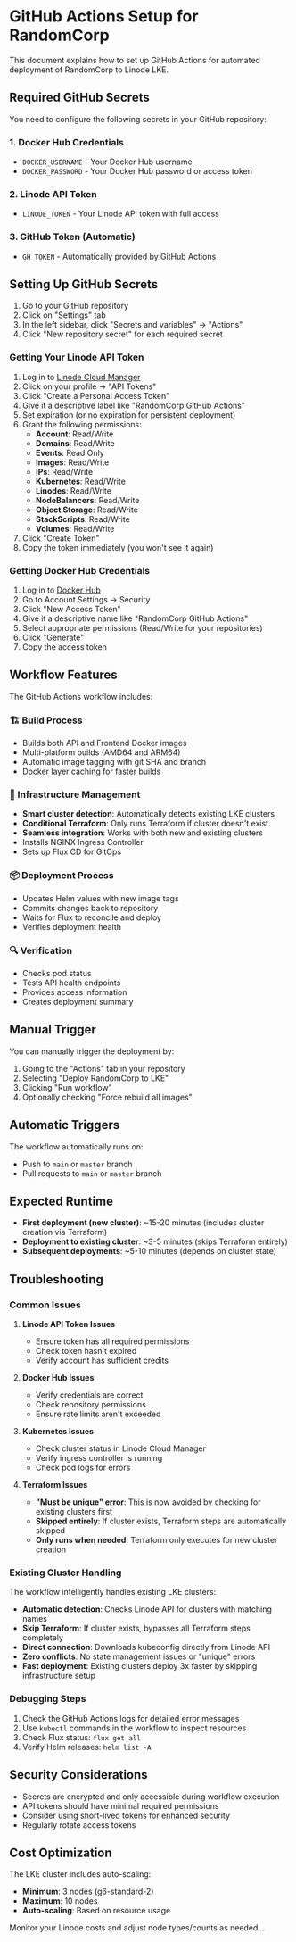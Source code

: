 # GitHub Actions Setup for RandomCorp

This document explains how to set up GitHub Actions for automated deployment of RandomCorp to Linode LKE.

## Required GitHub Secrets

You need to configure the following secrets in your GitHub repository:

### 1. Docker Hub Credentials
- `DOCKER_USERNAME` - Your Docker Hub username
- `DOCKER_PASSWORD` - Your Docker Hub password or access token

### 2. Linode API Token
- `LINODE_TOKEN` - Your Linode API token with full access

### 3. GitHub Token (Automatic)
- `GH_TOKEN` - Automatically provided by GitHub Actions

## Setting Up GitHub Secrets

1. Go to your GitHub repository
2. Click on "Settings" tab
3. In the left sidebar, click "Secrets and variables" → "Actions"
4. Click "New repository secret" for each required secret

### Getting Your Linode API Token

1. Log in to [Linode Cloud Manager](https://cloud.linode.com/)
2. Click on your profile → "API Tokens"
3. Click "Create a Personal Access Token"
4. Give it a descriptive label like "RandomCorp GitHub Actions"
5. Set expiration (or no expiration for persistent deployment)
6. Grant the following permissions:
   - **Account**: Read/Write
   - **Domains**: Read/Write
   - **Events**: Read Only
   - **Images**: Read/Write
   - **IPs**: Read/Write
   - **Kubernetes**: Read/Write
   - **Linodes**: Read/Write
   - **NodeBalancers**: Read/Write
   - **Object Storage**: Read/Write
   - **StackScripts**: Read/Write
   - **Volumes**: Read/Write
7. Click "Create Token"
8. Copy the token immediately (you won't see it again)

### Getting Docker Hub Credentials

1. Log in to [Docker Hub](https://hub.docker.com/)
2. Go to Account Settings → Security
3. Click "New Access Token"
4. Give it a descriptive name like "RandomCorp GitHub Actions"
5. Select appropriate permissions (Read/Write for your repositories)
6. Click "Generate"
7. Copy the access token

## Workflow Features

The GitHub Actions workflow includes:

### 🏗️ Build Process
- Builds both API and Frontend Docker images
- Multi-platform builds (AMD64 and ARM64)
- Automatic image tagging with git SHA and branch
- Docker layer caching for faster builds

### 🚀 Infrastructure Management
- **Smart cluster detection**: Automatically detects existing LKE clusters
- **Conditional Terraform**: Only runs Terraform if cluster doesn't exist
- **Seamless integration**: Works with both new and existing clusters
- Installs NGINX Ingress Controller
- Sets up Flux CD for GitOps

### 📦 Deployment Process
- Updates Helm values with new image tags
- Commits changes back to repository
- Waits for Flux to reconcile and deploy
- Verifies deployment health

### 🔍 Verification
- Checks pod status
- Tests API health endpoints
- Provides access information
- Creates deployment summary

## Manual Trigger

You can manually trigger the deployment by:

1. Going to the "Actions" tab in your repository
2. Selecting "Deploy RandomCorp to LKE"
3. Clicking "Run workflow"
4. Optionally checking "Force rebuild all images"

## Automatic Triggers

The workflow automatically runs on:
- Push to `main` or `master` branch
- Pull requests to `main` or `master` branch

## Expected Runtime

- **First deployment (new cluster)**: ~15-20 minutes (includes cluster creation via Terraform)
- **Deployment to existing cluster**: ~3-5 minutes (skips Terraform entirely)
- **Subsequent deployments**: ~5-10 minutes (depends on cluster state)

## Troubleshooting

### Common Issues

1. **Linode API Token Issues**
   - Ensure token has all required permissions
   - Check token hasn't expired
   - Verify account has sufficient credits

2. **Docker Hub Issues**
   - Verify credentials are correct
   - Check repository permissions
   - Ensure rate limits aren't exceeded

3. **Kubernetes Issues**
   - Check cluster status in Linode Cloud Manager
   - Verify ingress controller is running
   - Check pod logs for errors

4. **Terraform Issues**
   - **"Must be unique" error**: This is now avoided by checking for existing clusters first
   - **Skipped entirely**: If cluster exists, Terraform steps are automatically skipped
   - **Only runs when needed**: Terraform only executes for new cluster creation

### Existing Cluster Handling

The workflow intelligently handles existing LKE clusters:
- **Automatic detection**: Checks Linode API for clusters with matching names
- **Skip Terraform**: If cluster exists, bypasses all Terraform steps completely
- **Direct connection**: Downloads kubeconfig directly from Linode API
- **Zero conflicts**: No state management issues or "unique" errors
- **Fast deployment**: Existing clusters deploy 3x faster by skipping infrastructure setup

### Debugging Steps

1. Check the GitHub Actions logs for detailed error messages
2. Use `kubectl` commands in the workflow to inspect resources
3. Check Flux status: `flux get all`
4. Verify Helm releases: `helm list -A`

## Security Considerations

- Secrets are encrypted and only accessible during workflow execution
- API tokens should have minimal required permissions
- Consider using short-lived tokens for enhanced security
- Regularly rotate access tokens

## Cost Optimization

The LKE cluster includes auto-scaling:
- **Minimum**: 3 nodes (g6-standard-2)
- **Maximum**: 10 nodes
- **Auto-scaling**: Based on resource usage

Monitor your Linode costs and adjust node types/counts as needed...
